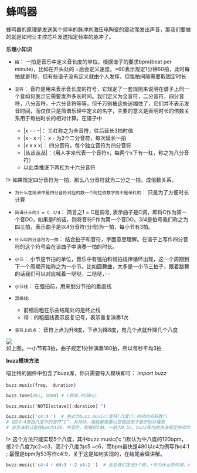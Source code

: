 # 蜂鸣器  

蜂鸣器的原理是发送某个频率的脉冲刺激压电陶瓷的震动而发出声音，那我们要做的就是如何让主控芯片发送指定频率的脉冲了。

**乐理小知识**  

- `拍`： 一拍是音乐中定义音长度的单位。根据谱子的要求bpm(beat per minute)，比如在开头处的 =后会定义速度。=60表示规定1分钟60拍，此时每拍就是1秒，但有些谱子没有定义就由个人发挥，但每拍间隔需要取固定时长 
 
- `音符`： 音符是用来表示音长度的符号，它规定了一套规则来说明在谱子上同一个音如何表示它需要发声多长时间。我们定义为全音符，二分音符，四分音符，八分音符，十六分音符等等，但千万别被这些迷糊住了，它们并不表示发音时间，而仅仅只是简谱乐理中定义的名字，主要的意义是表明时长的倍数关系用于每拍时长的相对计算。在谱子中
    - |x - - -|： 三杠称之为全音符，往后延长3拍时值
    - |x - x -|： x - 为2个二分音符，每次延长一拍
    - |x x x x|： 四分音符，每个独立音符为四分音符
    - |丛丛丛丛|：（用人字来代表一个音符x，每两个x下有一杠，称之为八分音符）
    - 以此类推底下两杠为十六分音符  

!> 如果规定四分音符为一拍，那么八分音符就为二分之一拍，成倍数关系。

- `为什么在简谱中是四分音符对应的数一个阿拉伯数字而不是带杠的`： 只是为了方便时长计算  

- `简谱开头的1 = C 3/4`： 简言之1 = C是调号, 表示曲子是C调，即将C作为第一个音DO，如果是F的话，则将音符F作为第一个音DO。3/4是拍号我们称之为四三拍，表示曲子是以4分音符(分母)为一拍，每小节有3拍。  

- `什么叫四分音符为一拍`： 结合拍子和音符，字面意思理解。在谱子上写作四分音符的这个符号会在该曲子中演奏一拍的时长。

- `小节`： 小节是节拍的单位，音乐中有强拍和弱拍规律循环出现，这一个周期到下一个周期开始称之为一小节。比如圆舞曲，大多是一小节三拍子，跟着跳舞的话我们可以对应喊着一哒哒，二哒哒，····  

- `小节线`： 在强拍前，用来划分节拍的垂直线  

- `双纵线`:
    - 前细后粗在乐曲结尾处的是终止线
    - 带：的粗细线表示反复记号，表示重复演奏1次

- `音符上的点`： 音符上点为升8度，下点为降8度，有几个点就升降几个八度

![](https://s2.ax1x.com/2019/05/28/VmczSs.jpg)  
如上图，一小节有3拍，曲子规定1分钟演奏180拍，所以每秒平均3拍  

**buzz模块方法**

喵比特的固件中包含了buzz库，你只需要导入模块即可： *import buzz*

`buzz.music(freq， duration)`

```python
buzz.tone(261, 1000) # (频率,时间ms)
``` 

`buzz.music('NOTE[octave][:duration] ')`
```python
buzz.music('c4:4 ')  # 格式为buzz.music(音符[八度][:持续时间系数])
# 如C4:4意指八度中的音符“C”，并持续，每拍都需要以空格结尾才能识别并播放
# 该方法默认是在bpm为120，中音阶，即每秒2拍，一拍为0.5s，buzz库内的方法规定持续时间基数为125ms，默认:4为0.5
```  

!> 这个方法只能实现5个八度，其中buzz.music('c ')默认为中八度的120bpm，低2个八度为c2~c3，高2个八度为c5
~c6，而bpm最快是480以c4为例写作c4:1 ; 最慢是bpm为53写作c4:9，关于这是如何实现的，在结尾会做讲解。

```python
buzz.music('c4:4 r d4:3 r:2 e4:2 ')  # 此处我们发出3个音，r作为休止符作用，r:后的数值同样为1~9
```




